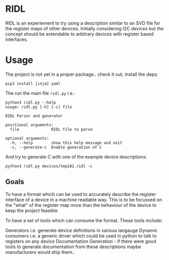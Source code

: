 # RIDL

RIDL is an experiement to try using a description similar to an SVD file for the register
maps of other devices. Initially considering I2C devices but the concept should be extendable
to arbitrary devices with register based interfaces.

# Usage

The project is not yet in a proper package.. check it out, install the deps:

```
pip3 install jinja2 yaml
```

The run the main file `ridl.py` i.e.:

```
python3 ridl.py --help
usage: ridl.py [-h] [-c] file

RIDL Parser and generator

positional arguments:
  file              RIDL file to parse

optional arguments:
  -h, --help        show this help message and exit
  -c, --generate-c  Enable generation of C
```

And try to generate C with one of the example device descriptions:

```
python3 ridl.py devices/tmp102.ridl -c
```

## Goals

To have a format which can be used to accurately describe the register interface of a device in a machine
readable way. This is to be focussed on the "what" of the register map more than the behaviour of the device
to keep the project feasible

To have a set of tools which can consume the format. These tools include:

Generators i.e. generate device definitions in various langauge
Dynamic consumers i.e. a generic driver which could be used in python to talk to registers on any device
Documentation Generation - if there were good tools to generate documentation from these descriptions maybe manufacturers would ship them..